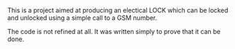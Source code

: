 This is a project aimed at producing an electical LOCK which can be locked and unlocked using a simple call to a GSM number.

The code is not refined at all. It was written simply to prove that it can be done.


